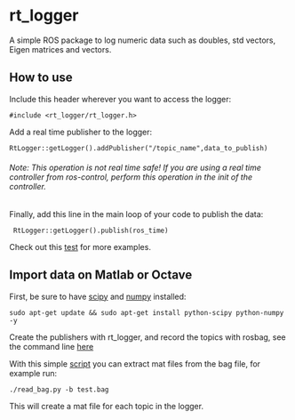 # rt_logger

A simple ROS package to log numeric data such as doubles, std vectors, Eigen matrices and vectors.

## How to use

Include this header wherever you want to access the logger:

`#include <rt_logger/rt_logger.h>`

Add a real time publisher to the logger:

` RtLogger::getLogger().addPublisher("/topic_name",data_to_publish) `

*<h6>Note: This operation is not real time safe! If you are using a real time controller from ros-control, perform this operation in the init of the controller.</h6>*

Finally, add this line in the main loop of your code to publish the data:

` RtLogger::getLogger().publish(ros_time)`

Check out this [test](https://github.com/graiola/rt_logger/blob/master/test/rt_logger_test.cpp) for more examples.

## Import data on Matlab or Octave
First, be sure to have [scipy](https://www.scipy.org/) and [numpy](https://numpy.org/) installed:

`sudo apt-get update && sudo apt-get install python-scipy python-numpy -y`

Create the publishers with rt_logger, and record the topics with rosbag, see the command line [here](http://wiki.ros.org/rosbag/Commandline)

With this simple [script](https://github.com/graiola/rt_logger/blob/master/scripts/read_bag.py) you can extract mat files from the bag file, for example run:

` ./read_bag.py -b test.bag `

This will create a mat file for each topic in the logger.
